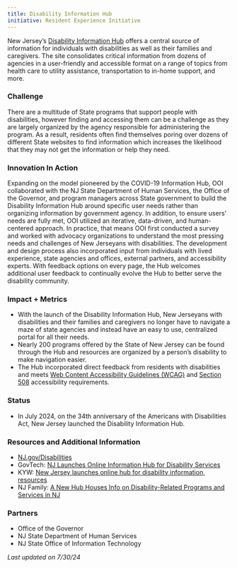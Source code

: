 ```yaml
---
title: Disability Information Hub
initiative: Resident Experience Initiative
---
```


New Jersey’s [Disability Information Hub](https://www.nj.gov/disabilities/) offers a central source of information for individuals with disabilities as well as their families and caregivers. The site consolidates critical information from dozens of agencies in a user-friendly and accessible format on a range of topics from health care to utility assistance, transportation to in-home support, and more.

### Challenge

There are a multitude of State programs that support people with disabilities, however finding and accessing them can be a challenge as they are largely organized by the agency responsible for administering the program. As a result, residents often find themselves poring over dozens of different State websites to find information which increases the likelihood that they may not get the information or help they need.

### Innovation In Action

Expanding on the model pioneered by the COVID-19 Information Hub, OOI collaborated with the NJ State Department of Human Services, the Office of the Governor, and program managers across State government to build the Disability Information Hub around specific user needs rather than organizing information by government agency. In addition, to ensure users’ needs are fully met, OOI utilized an iterative, data-driven, and human-centered approach. In practice, that means OOI first conducted a survey and worked with advocacy organizations to understand the most pressing needs and challenges of New Jerseyans with disabilities. The development and design process also incorporated input from individuals with lived experience, state agencies and offices, external partners, and accessibility experts. With feedback options on every page, the Hub welcomes additional user feedback to continually evolve the Hub to better serve the disability community.

### Impact + Metrics

- With the launch of the Disability Information Hub, New Jerseyans with disabilities and their families and caregivers no longer have to navigate a maze of state agencies and instead have an easy to use, centralized portal for all their needs.
- Nearly 200 programs offered by the State of New Jersey can be found through the Hub and resources are organized by a person’s disability to make navigation easier. 
- The Hub incorporated direct feedback from residents with disabilities and meets [Web Content Accessibility Guidelines (WCAG)](https://www.w3.org/WAI/standards-guidelines/wcag/) and [Section 508](https://www.section508.gov) accessibility requirements. 

### Status

- In July 2024, on the 34th anniversary of the Americans with Disabilities Act, New Jersey launched the Disability Information Hub. 

### Resources and Additional Information
- [NJ.gov/Disabilities](https://www.nj.gov/disabilities/)
- GovTech: [NJ Launches Online Information Hub for Disability Services](https://www.govtech.com/gov-experience/n-j-launches-online-information-hub-for-disability-services)
- KYW: [New Jersey launches online hub for disability information, resources](https://www.audacy.com/kywnewsradio/news/local/new-jersey-online-hub-disability-information)
- NJ Family: [A New Hub Houses Info on Disability-Related Programs and Services in NJ](https://www.njfamily.com/a-new-hub-houses-info-on-disability-related-programs-and-services-in-nj/)

### Partners

- Office of the Governor
- NJ State Department of Human Services
- NJ State Office of Information Technology

*Last updated on 7/30/24*
